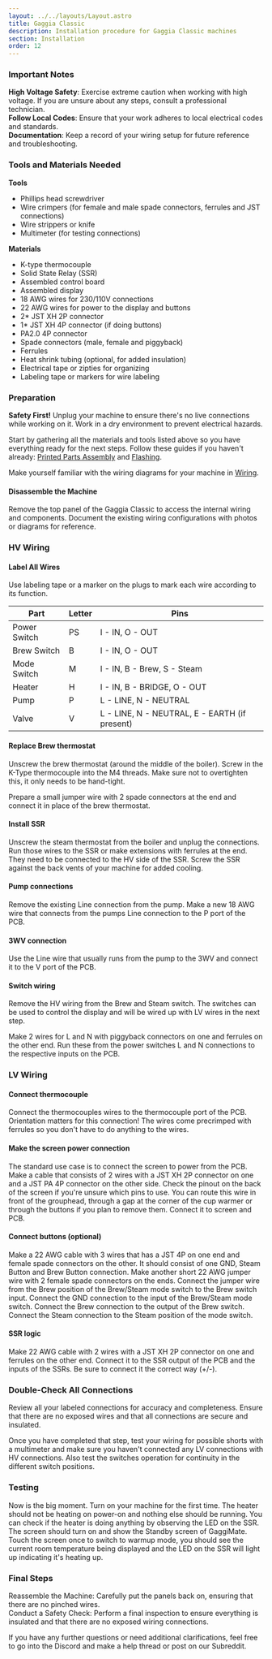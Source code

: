 ```yaml
---
layout: ../../layouts/Layout.astro
title: Gaggia Classic
description: Installation procedure for Gaggia Classic machines
section: Installation
order: 12
---
```


<div class="bg-red-100 border border-red-400 text-red-700 px-4 py-3 rounded relative" role="alert">
<h3 class="my-2">Important Notes</h3>

<strong class="font-bold text-red-700">High Voltage Safety</strong>: Exercise extreme caution when working with high voltage. If you are unsure about any steps, consult a professional technician.  
<strong class="font-bold text-red-700">Follow Local Codes</strong>: Ensure that your work adheres to local electrical codes and standards.  
<strong class="font-bold text-red-700">Documentation</strong>: Keep a record of your wiring setup for future reference and troubleshooting.

</div>

<div class="bg-blue-50 mt-4 border border-blue-500 text-blue-800 px-4 py-3 rounded">
<h3 class="my-2">Tools and Materials Needed</h3>

**Tools**

* Phillips head screwdriver
* Wire crimpers (for female and male spade connectors, ferrules and JST connections)
* Wire strippers or knife
* Multimeter (for testing connections)

**Materials**

* K-type thermocouple
* Solid State Relay (SSR)
* Assembled control board
* Assembled display
* 18 AWG wires for 230/110V connections
* 22 AWG wires for power to the display and buttons
* 2* JST XH 2P connector
* 1* JST XH 4P connector (if doing buttons)
* PA2.0 4P connector 
* Spade connectors (male, female and piggyback)
* Ferrules
* Heat shrink tubing (optional, for added insulation)
* Electrical tape or zipties for organizing
* Labeling tape or markers for wire labeling

</div>

### Preparation

**Safety First!**
Unplug your machine to ensure there's no live connections while working on it.
Work in a dry environment to prevent electrical hazards.

Start by gathering all the materials and tools listed above so you have everything ready for the next steps. Follow these guides if you haven't already: [Printed Parts Assembly](/docs/sourcing-printed-parts) and [Flashing](/docs/flashing).

Make yourself familiar with the wiring diagrams for your machine in [Wiring](/docs/wiring).


#### Disassemble the Machine
Remove the top panel of the Gaggia Classic to access the internal wiring and components.
Document the existing wiring configurations with photos or diagrams for reference.

### HV Wiring

#### Label All Wires
Use labeling tape or a marker on the plugs to mark each wire according to its function.

| Part         | Letter | Pins                                          |
|--------------|--------|-----------------------------------------------|
| Power Switch | PS     | I - IN, O - OUT                               |
| Brew Switch  | B      | I - IN, O - OUT                               |
| Mode Switch   | M      | I - IN, B - Brew, S - Steam                   |
| Heater       | H      | I - IN, B - BRIDGE, O - OUT                   |
| Pump         | P      | L - LINE, N - NEUTRAL                         |
| Valve        | V      | L - LINE, N - NEUTRAL, E - EARTH (if present) |

#### Replace Brew thermostat

Unscrew the brew thermostat (around the middle of the boiler).
Screw in the K-Type thermocouple into the M4 threads. Make sure not to overtighten this, it only needs to be hand-tight.

Prepare a small jumper wire with 2 spade connectors at the end and connect it in place of the brew thermostat.

#### Install SSR

Unscrew the steam thermostat from the boiler and unplug the connections. Run those wires to the SSR or make extensions with ferrules at the end.
They need to be connected to the HV side of the SSR.
Screw the SSR against the back vents of your machine for added cooling.

#### Pump connections

Remove the existing Line connection from the pump. Make a new 18 AWG wire that connects from the pumps Line connection to the P port of the PCB.

#### 3WV connection

Use the Line wire that usually runs from the pump to the 3WV and connect it to the V port of the PCB.

#### Switch wiring

Remove the HV wiring from the Brew and Steam switch. The switches can be used to control the display and will be wired up with LV wires in the next step.

Make 2 wires for L and N with piggyback connectors on one and ferrules on the other end. Run these from the power switches L and N connections to the respective inputs on the PCB.

### LV Wiring

#### Connect thermocouple

Connect the thermocouples wires to the thermocouple port of the PCB. Orientation matters for this connection! The wires come precrimped with ferrules so you don't have to do anything to the wires.

#### Make the screen power connection

The standard use case is to connect the screen to power from the PCB. Make a cable that consists of 2 wires with a JST XH 2P connector on one and a JST PA 4P connector on the other side. Check the pinout on the back of the screen if you're unsure which pins to use.
You can route this wire in front of the grouphead, through a gap at the corner of the cup warmer or through the buttons if you plan to remove them.
Connect it to screen and PCB.

#### Connect buttons (optional)

Make a 22 AWG cable with 3 wires that has a JST 4P on one end and female spade connectors on the other. It should consist of one GND, Steam Button and Brew Button connection.
Make another short 22 AWG jumper wire with 2 female spade connectors on the ends.
Connect the jumper wire from the Brew position of the Brew/Steam mode switch to the Brew switch input.
Connect the GND connection to the input of the Brew/Steam mode switch.
Connect the Brew connection to the output of the Brew switch.
Connect the Steam connection to the Steam position of the mode switch.

#### SSR logic

Make 22 AWG cable with 2 wires with a JST XH 2P connector on one and ferrules on the other end. Connect it to the SSR output of the PCB and the inputs of the SSRs. Be sure to connect it the correct way (+/-).

### Double-Check All Connections
Review all your labeled connections for accuracy and completeness.
Ensure that there are no exposed wires and that all connections are secure and insulated.

Once you have completed that step, test your wiring for possible shorts with a multimeter and make sure you haven't connected any LV connections with HV connections. Also test the switches operation for continuity in the different switch positions.

### Testing
Now is the big moment. Turn on your machine for the first time. The heater should not be heating on power-on and nothing else should be running. You can check if the heater is doing anything by observing the LED on the SSR.
The screen should turn on and show the Standby screen of GaggiMate. Touch the screen once to switch to warmup mode, you should see the current room temperature being displayed and the LED on the SSR will light up indicating it's heating up.

### Final Steps
Reassemble the Machine: Carefully put the panels back on, ensuring that there are no pinched wires.  
Conduct a Safety Check: Perform a final inspection to ensure everything is insulated and that there are no exposed wiring connections.  

If you have any further questions or need additional clarifications, feel free to go into the Discord and make a help thread or post on our Subreddit.
